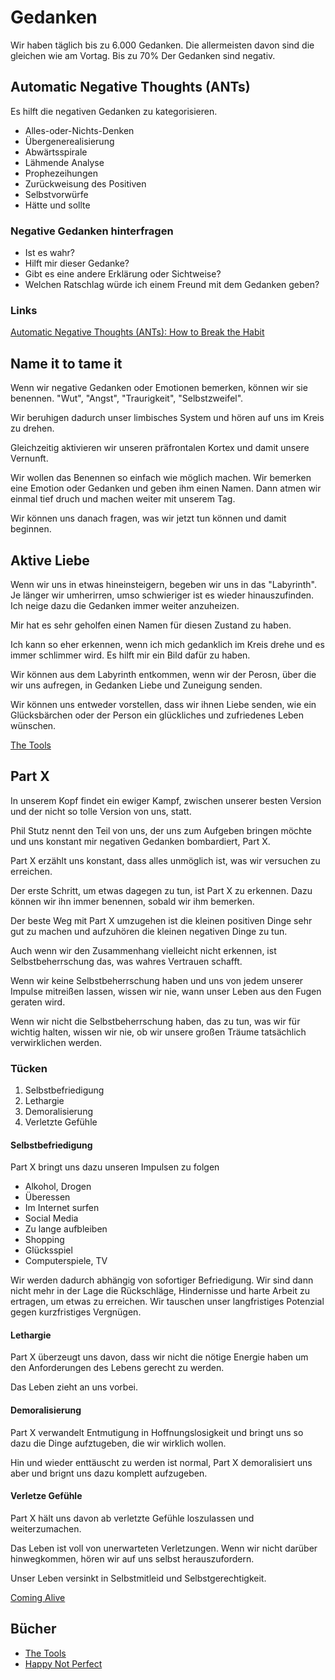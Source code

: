 # Gedanken

Wir haben täglich bis zu 6.000 Gedanken. Die allermeisten davon sind die gleichen wie am Vortag. Bis zu 70% Der Gedanken sind negativ.

## Automatic Negative Thoughts (ANTs)

Es hilft die negativen Gedanken zu kategorisieren.

- Alles-oder-Nichts-Denken
- Übergenerealisierung
- Abwärtsspirale
- Lähmende Analyse
- Prophezeihungen
- Zurückweisung des Positiven
- Selbstvorwürfe
- Hätte und sollte

### Negative Gedanken hinterfragen

- Ist es wahr?
- Hilft mir dieser Gedanke?
- Gibt es eine andere Erklärung oder Sichtweise?
- Welchen Ratschlag würde ich einem Freund mit dem Gedanken geben?

### Links

[Automatic Negative Thoughts (ANTs): How to Break the Habit](https://bebrainfit.com/automatic-negative-thoughts/)

## Name it to tame it

Wenn wir negative Gedanken oder Emotionen bemerken, können wir sie benennen. "Wut", "Angst", "Traurigkeit", "Selbstzweifel".

Wir beruhigen dadurch unser limbisches System und hören auf uns im Kreis zu drehen.

Gleichzeitig aktivieren wir unseren präfrontalen Kortex und damit unsere Vernunft.

Wir wollen das Benennen so einfach wie möglich machen. Wir bemerken eine Emotion oder Gedanken und geben ihm einen Namen. Dann atmen wir einmal tief druch und machen weiter mit unserem Tag.

Wir können uns danach fragen, was wir jetzt tun können und damit beginnen.

## Aktive Liebe

Wenn wir uns in etwas hineinsteigern, begeben wir uns in das "Labyrinth". Je länger wir umherirren, umso schwieriger ist es wieder hinauszufinden. Ich neige dazu die Gedanken immer weiter anzuheizen. 

Mir hat es sehr geholfen einen Namen für diesen Zustand zu haben.

Ich kann so eher erkennen, wenn ich mich gedanklich im Kreis drehe und es immer schlimmer wird. Es hilft mir ein Bild dafür zu haben.

Wir können aus dem Labyrinth entkommen, wenn wir der Perosn, über die wir uns aufregen, in Gedanken Liebe und Zuneigung senden.

Wir können uns entweder vorstellen, dass wir ihnen Liebe senden, wie ein Glücksbärchen oder der Person ein glückliches und zufriedenes Leben wünschen.

[The Tools](https://www.goodreads.com/book/show/13152847-the-tools)

## Part X

In unserem Kopf findet ein ewiger Kampf, zwischen unserer besten Version und der nicht so tolle Version von uns, statt. 

Phil Stutz nennt den Teil von uns, der uns zum Aufgeben bringen möchte und uns konstant mir negativen Gedanken bombardiert, Part X.

Part X erzählt uns konstant, dass alles unmöglich ist, was wir versuchen zu erreichen.

Der erste Schritt, um etwas dagegen zu tun, ist Part X zu erkennen. Dazu können wir ihn immer benennen, sobald wir ihm bemerken.

Der beste Weg mit Part X umzugehen ist die kleinen positiven Dinge sehr gut zu machen und aufzuhören die kleinen negativen Dinge zu tun.

Auch wenn wir den Zusammenhang vielleicht nicht erkennen, ist Selbstbeherrschung das, was wahres Vertrauen schafft.

Wenn wir keine Selbstbeherrschung haben und uns von jedem unserer Impulse mitreißen lassen, wissen wir nie, wann unser Leben aus den Fugen geraten wird.

Wenn wir nicht die Selbstbeherrschung haben, das zu tun, was wir für wichtig halten, wissen wir nie, ob wir unsere großen Träume tatsächlich verwirklichen werden.

### Tücken

1. Selbstbefriedigung
2. Lethargie
3. Demoralisierung
4. Verletzte Gefühle

#### Selbstbefriedigung

Part X bringt uns dazu unseren Impulsen zu folgen

- Alkohol, Drogen
- Überessen
- Im Internet surfen
- Social Media
- Zu lange aufbleiben
- Shopping
- Glücksspiel
- Computerspiele, TV

Wir werden dadurch abhängig von sofortiger Befriedigung. Wir sind dann nicht mehr in der Lage die Rückschläge, Hindernisse und harte Arbeit zu ertragen, um etwas zu erreichen. Wir tauschen unser langfristiges Potenzial gegen kurzfristiges Vergnügen.

#### Lethargie

Part X überzeugt uns davon, dass wir nicht die nötige Energie haben um den Anforderungen des Lebens gerecht zu werden.

Das Leben zieht an uns vorbei.

#### Demoralisierung

Part X verwandelt Entmutigung in Hoffnungslosigkeit und bringt uns so dazu die Dinge aufztugeben, die wir wirklich wollen.

Hin und wieder enttäuscht zu werden ist normal, Part X demoralisiert uns aber und brignt uns dazu komplett aufzugeben.

#### Verletze Gefühle

Part X hält uns davon ab verletzte Gefühle loszulassen und weiterzumachen. 

Das Leben ist voll von unerwarteten Verletzungen. Wenn wir nicht darüber hinwegkommen, hören wir auf uns selbst herauszufordern. 

Unser Leben versinkt in Selbstmitleid und Selbstgerechtigkeit.

[Coming Alive](https://www.goodreads.com/book/show/18166862-coming-alive)

## Bücher

- [The Tools](https://www.goodreads.com/book/show/13152847-the-tools)
- [Happy Not Perfect](https://www.goodreads.com/book/show/54075355-happy-not-perfect)
